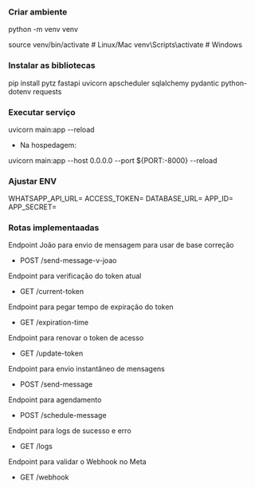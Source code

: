 ### Criar ambiente
python -m venv venv

source venv/bin/activate  # Linux/Mac
venv\Scripts\activate     # Windows


### Instalar as bibliotecas

pip install pytz fastapi uvicorn apscheduler sqlalchemy pydantic python-dotenv requests

### Executar serviço

uvicorn main:app --reload

- Na hospedagem:

uvicorn main:app --host 0.0.0.0 --port ${PORT:-8000} --reload

### Ajustar ENV

WHATSAPP_API_URL=
ACCESS_TOKEN=
DATABASE_URL=
APP_ID=
APP_SECRET=

### Rotas implementaadas

Endpoint João para envio de mensagem para usar de base correção

- POST /send-message-v-joao

Endpoint para verificação do token atual

- GET /current-token

Endpoint para pegar tempo de expiração do token

- GET /expiration-time

Endpoint para renovar o token de acesso

- GET /update-token

Endpoint para envio instantâneo de mensagens

- POST /send-message

Endpoint para agendamento

- POST /schedule-message

Endpoint para logs de sucesso e erro

- GET /logs

Endpoint para validar o Webhook no Meta

- GET /webhook
